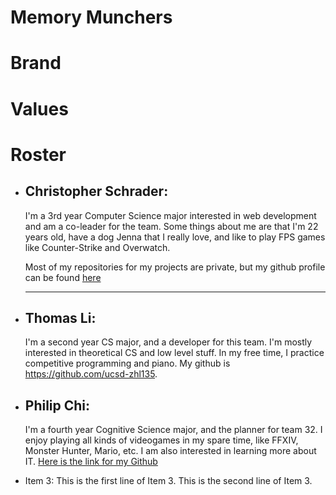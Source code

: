 # Memory Munchers

# Brand

# Values

# Roster

- ## **Christopher Schrader**:
    I'm a 3rd year Computer Science major interested in web development and am a co-leader for the team. Some things about me are that I'm 22 years old, have a dog Jenna that I really love,
    and like to play FPS games like Counter-Strike and Overwatch.

    Most of my repositories for my projects are private, but my github profile can be found [here](https://github.com/chris-529)

    ---
- ## **Thomas Li**:
  I'm a second year CS major, and a developer for this team. I'm mostly interested in theoretical CS and low level stuff. In my free time, I practice competitive programming and piano. My github is https://github.com/ucsd-zhl135.
  
- ## **Philip Chi**:
  I'm a fourth year Cognitive Science major, and the planner for team 32. I enjoy playing all kinds of videogames in my spare time, like FFXIV, Monster Hunter, Mario, etc. I am also interested in learning more about IT. [Here is the link for my Github](https://github.com/philchi)

- Item 3:
    This is the first line of Item 3.
    This is the second line of Item 3.
